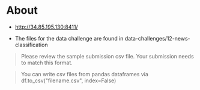 # About

- http://34.85.195.130:8411/
  
- The files for the data challenge  are found in data-challenges/12-news-classification


> Please review the sample submission csv file.  Your submission needs to match this format.

> You can write csv files from pandas dataframes via df.to_csv("filename.csv", index=False)

